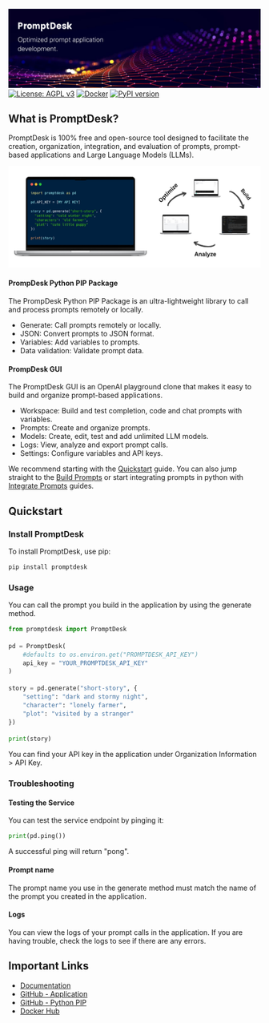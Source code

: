 ![Alt Text](./readme_images/github_banner.png)
[![License: AGPL v3](https://img.shields.io/badge/License-AGPL_v3-blue.svg)](https://www.gnu.org/licenses/agpl-3.0)
[![Docker](https://badgen.net/badge/icon/docker?icon=docker&label)](https://hub.docker.com/r/promptdesk/promptdesk)
[![PyPI version](https://badge.fury.io/py/promptdesk.svg)](https://badge.fury.io/py/promptdesk)

## What is PromptDesk?

PromptDesk is 100% free and open-source tool designed to facilitate the creation, organization, integration, and evaluation of prompts, prompt-based applications and Large Language Models (LLMs).

![Alt Text](./readme_images/flowchart_banner_py.jpeg)

#### PrompDesk Python PIP Package

The PrompDesk Python PIP Package is an ultra-lightweight library to call and process prompts remotely or locally.
- Generate: Call prompts remotely or locally.
- JSON: Convert prompts to JSON format.
- Variables: Add variables to prompts.
- Data validation: Validate prompt data.

#### PrompDesk GUI

The PromptDesk GUI is an OpenAI playground clone that makes it easy to build and organize prompt-based applications.
- Workspace: Build and test completion, code and chat prompts with variables.
- Prompts: Create and organize prompts.
- Models: Create, edit, test and add unlimited LLM models.
- Logs: View, analyze and export prompt calls.
- Settings: Configure variables and API keys.

We recommend starting with the [Quickstart](https://promptdesk.ai/docs/quickstart) guide. You can also jump straight to the [Build Prompts](https://promptdesk.ai/docs/building-prompts/) or start integrating prompts in python with [Integrate Prompts](https://promptdesk.ai/docs/python-sdk/) guides.

## Quickstart

### Install PromptDesk

To install PromptDesk, use pip:

```python
pip install promptdesk
```

### Usage

You can call the prompt you build in the application by using the generate method.

```python
from promptdesk import PromptDesk

pd = PromptDesk(
    #defaults to os.environ.get("PROMPTDESK_API_KEY")
    api_key = "YOUR_PROMPTDESK_API_KEY"
)

story = pd.generate("short-story", {
    "setting": "dark and stormy night",
    "character": "lonely farmer",
    "plot": "visited by a stranger"
})

print(story)
```

You can find your API key in the application under Organization Information > API Key.

### Troubleshooting

#### Testing the Service

You can test the service endpoint by pinging it:

```python
print(pd.ping())
```

A successful ping will return "pong".

#### Prompt name

The prompt name you use in the generate method must match the name of the prompt you created in the application.

#### Logs

You can view the logs of your prompt calls in the application. If you are having trouble, check the logs to see if there are any errors.

## Important Links
- [Documentation](https://promptdesk.ai/docs/)
- [GitHub - Application](https://github.com/promptdesk/promptdesk)
- [GitHub - Python PIP](https://github.com/promptdesk/promptdesk-py)
- [Docker Hub](https://hub.docker.com/r/promptdesk/promptdesk)